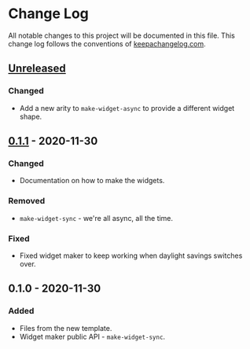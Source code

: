 # Change Log
All notable changes to this project will be documented in this file. This change log follows the conventions of [keepachangelog.com](http://keepachangelog.com/).

## [Unreleased]
### Changed
- Add a new arity to `make-widget-async` to provide a different widget shape.

## [0.1.1] - 2020-11-30
### Changed
- Documentation on how to make the widgets.

### Removed
- `make-widget-sync` - we're all async, all the time.

### Fixed
- Fixed widget maker to keep working when daylight savings switches over.

## 0.1.0 - 2020-11-30
### Added
- Files from the new template.
- Widget maker public API - `make-widget-sync`.

[Unreleased]: https://github.com/your-name/aoc/compare/0.1.1...HEAD
[0.1.1]: https://github.com/your-name/aoc/compare/0.1.0...0.1.1
